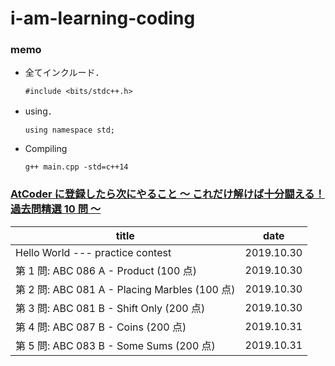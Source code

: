 # i-am-learning-coding

### memo
- 全てインクルード．
  ```
  #include <bits/stdc++.h>
  ```
- using．
  ```
  using namespace std;
  ```
- Compiling
  ```
  g++ main.cpp -std=c++14
  ```


### [AtCoder に登録したら次にやること ～ これだけ解けば十分闘える！過去問精選 10 問 ～](https://qiita.com/drken/items/fd4e5e3630d0f5859067)

| title                                        | date       |
| -------------------------------------------- | ---------- |
| Hello World --- practice contest             | 2019.10.30 |
| 第 1 問: ABC 086 A - Product (100 点)         | 2019.10.30 |
| 第 2 問: ABC 081 A - Placing Marbles (100 点) | 2019.10.30 |
| 第 3 問: ABC 081 B - Shift Only (200 点)      | 2019.10.30 |
| 第 4 問: ABC 087 B - Coins (200 点)           | 2019.10.31 |
| 第 5 問: ABC 083 B - Some Sums (200 点)       | 2019.10.31 |
